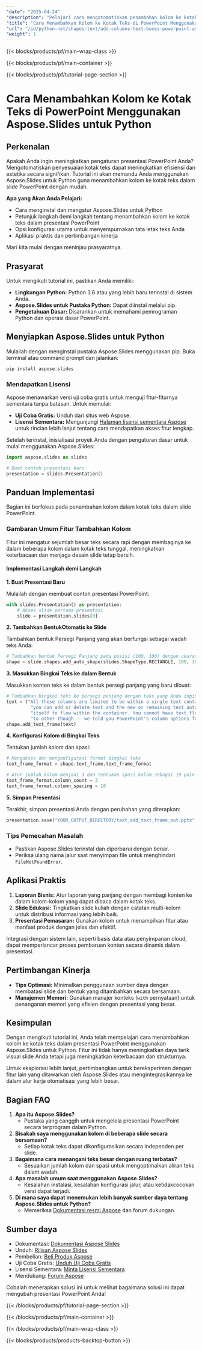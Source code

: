 ```yaml
---
"date": "2025-04-24"
"description": "Pelajari cara mengotomatiskan penambahan kolom ke kotak teks di PowerPoint menggunakan Aspose.Slides untuk Python. Tingkatkan keterbacaan dan desain presentasi dengan mudah."
"title": "Cara Menambahkan Kolom ke Kotak Teks di PowerPoint Menggunakan Aspose.Slides untuk Python"
"url": "/id/python-net/shapes-text/add-columns-text-boxes-powerpoint-aspose-slides-python/"
"weight": 1
---
```


{{< blocks/products/pf/main-wrap-class >}}

{{< blocks/products/pf/main-container >}}

{{< blocks/products/pf/tutorial-page-section >}}
# Cara Menambahkan Kolom ke Kotak Teks di PowerPoint Menggunakan Aspose.Slides untuk Python

## Perkenalan

Apakah Anda ingin meningkatkan pengaturan presentasi PowerPoint Anda? Mengotomatiskan penyesuaian kotak teks dapat meningkatkan efisiensi dan estetika secara signifikan. Tutorial ini akan memandu Anda menggunakan Aspose.Slides untuk Python guna menambahkan kolom ke kotak teks dalam slide PowerPoint dengan mudah.

**Apa yang Akan Anda Pelajari:**
- Cara menginstal dan mengatur Aspose.Slides untuk Python
- Petunjuk langkah demi langkah tentang menambahkan kolom ke kotak teks dalam presentasi PowerPoint
- Opsi konfigurasi utama untuk menyempurnakan tata letak teks Anda
- Aplikasi praktis dan pertimbangan kinerja

Mari kita mulai dengan meninjau prasyaratnya.

## Prasyarat

Untuk mengikuti tutorial ini, pastikan Anda memiliki:

- **Lingkungan Python:** Python 3.6 atau yang lebih baru terinstal di sistem Anda.
- **Aspose.Slides untuk Pustaka Python:** Dapat diinstal melalui pip.
- **Pengetahuan Dasar:** Disarankan untuk memahami pemrograman Python dan operasi dasar PowerPoint.

## Menyiapkan Aspose.Slides untuk Python

Mulailah dengan menginstal pustaka Aspose.Slides menggunakan pip. Buka terminal atau command prompt dan jalankan:

```bash
pip install aspose.slides
```

### Mendapatkan Lisensi

Aspose menawarkan versi uji coba gratis untuk menguji fitur-fiturnya sementara tanpa batasan. Untuk memulai:
- **Uji Coba Gratis:** Unduh dari situs web Aspose.
- **Lisensi Sementara:** Mengunjungi [Halaman lisensi sementara Aspose](https://purchase.aspose.com/temporary-license/) untuk rincian lebih lanjut tentang cara mendapatkan akses fitur lengkap.

Setelah terinstal, inisialisasi proyek Anda dengan pengaturan dasar untuk mulai menggunakan Aspose.Slides:

```python
import aspose.slides as slides

# Buat contoh presentasi baru
presentation = slides.Presentation()
```

## Panduan Implementasi

Bagian ini berfokus pada penambahan kolom dalam kotak teks dalam slide PowerPoint.

### Gambaran Umum Fitur Tambahkan Kolom

Fitur ini mengatur sejumlah besar teks secara rapi dengan membaginya ke dalam beberapa kolom dalam kotak teks tunggal, meningkatkan keterbacaan dan menjaga desain slide tetap bersih.

#### Implementasi Langkah demi Langkah

**1. Buat Presentasi Baru**

Mulailah dengan membuat contoh presentasi PowerPoint:

```python
with slides.Presentation() as presentation:
    # Akses slide pertama presentasi
    slide = presentation.slides[0]
```

**2. Tambahkan BentukOtomatis ke Slide**

Tambahkan bentuk Persegi Panjang yang akan berfungsi sebagai wadah teks Anda:

```python
# Tambahkan bentuk Persegi Panjang pada posisi (100, 100) dengan ukuran (300x300)
shape = slide.shapes.add_auto_shape(slides.ShapeType.RECTANGLE, 100, 100, 300, 300)
```

**3. Masukkan Bingkai Teks ke dalam Bentuk**

Masukkan konten teks ke dalam bentuk persegi panjang yang baru dibuat:

```python
# Tambahkan bingkai teks ke persegi panjang dengan teks yang Anda inginkan
text = ("All these columns are limited to be within a single text container -- " +
         "you can add or delete text and the new or remaining text automatically adjusts " +
         "itself to flow within the container. You cannot have text flow from one container " +
         "to other though -- we told you PowerPoint's column options for text are limited!")
shape.add_text_frame(text)
```

**4. Konfigurasi Kolom di Bingkai Teks**

Tentukan jumlah kolom dan spasi:

```python
# Mengakses dan mengonfigurasi format bingkai teks
text_frame_format = shape.text_frame.text_frame_format

# Atur jumlah kolom menjadi 3 dan tentukan spasi kolom sebagai 10 poin
text_frame_format.column_count = 3
text_frame_format.column_spacing = 10
```

**5. Simpan Presentasi**

Terakhir, simpan presentasi Anda dengan perubahan yang diterapkan:

```python
presentation.save("YOUR_OUTPUT_DIRECTORY/text_add_text_frame_out.pptx", slides.export.SaveFormat.PPTX)
```

### Tips Pemecahan Masalah

- Pastikan Aspose.Slides terinstal dan diperbarui dengan benar.
- Periksa ulang nama jalur saat menyimpan file untuk menghindari `FileNotFoundError`.

## Aplikasi Praktis

1. **Laporan Bisnis:** Atur laporan yang panjang dengan membagi konten ke dalam kolom-kolom yang dapat dibaca dalam kotak teks.
2. **Slide Edukasi:** Tingkatkan slide kuliah dengan catatan multi-kolom untuk distribusi informasi yang lebih baik.
3. **Presentasi Pemasaran:** Gunakan kolom untuk menampilkan fitur atau manfaat produk dengan jelas dan efektif.

Integrasi dengan sistem lain, seperti basis data atau penyimpanan cloud, dapat memperlancar proses pembaruan konten secara dinamis dalam presentasi.

## Pertimbangan Kinerja

- **Tips Optimasi:** Minimalkan penggunaan sumber daya dengan membatasi slide dan bentuk yang ditambahkan secara bersamaan.
- **Manajemen Memori:** Gunakan manajer konteks (`with` pernyataan) untuk penanganan memori yang efisien dengan presentasi yang besar.

## Kesimpulan

Dengan mengikuti tutorial ini, Anda telah mempelajari cara menambahkan kolom ke kotak teks dalam presentasi PowerPoint menggunakan Aspose.Slides untuk Python. Fitur ini tidak hanya meningkatkan daya tarik visual slide Anda tetapi juga meningkatkan keterbacaan dan strukturnya.

Untuk eksplorasi lebih lanjut, pertimbangkan untuk bereksperimen dengan fitur lain yang ditawarkan oleh Aspose.Slides atau mengintegrasikannya ke dalam alur kerja otomatisasi yang lebih besar.

## Bagian FAQ

1. **Apa itu Aspose.Slides?**
   - Pustaka yang canggih untuk mengelola presentasi PowerPoint secara terprogram dalam Python.
2. **Bisakah saya menggunakan kolom di beberapa slide secara bersamaan?**
   - Setiap kotak teks dapat dikonfigurasikan secara independen per slide.
3. **Bagaimana cara menangani teks besar dengan ruang terbatas?**
   - Sesuaikan jumlah kolom dan spasi untuk mengoptimalkan aliran teks dalam wadah.
4. **Apa masalah umum saat menggunakan Aspose.Slides?**
   - Kesalahan instalasi, kesalahan konfigurasi jalur, atau ketidakcocokan versi dapat terjadi.
5. **Di mana saya dapat menemukan lebih banyak sumber daya tentang Aspose.Slides untuk Python?**
   - Memeriksa [Dokumentasi resmi Aspose](https://reference.aspose.com/slides/python-net/) dan forum dukungan.

## Sumber daya

- Dokumentasi: [Dokumentasi Aspose Slides](https://reference.aspose.com/slides/python-net/)
- Unduh: [Rilisan Aspose Slides](https://releases.aspose.com/slides/python-net/)
- Pembelian: [Beli Produk Aspose](https://purchase.aspose.com/buy)
- Uji Coba Gratis: [Unduh Uji Coba Gratis](https://releases.aspose.com/slides/python-net/)
- Lisensi Sementara: [Minta Lisensi Sementara](https://purchase.aspose.com/temporary-license/)
- Mendukung: [Forum Aspose](https://forum.aspose.com/c/slides/11)

Cobalah menerapkan solusi ini untuk melihat bagaimana solusi ini dapat mengubah presentasi PowerPoint Anda!

{{< /blocks/products/pf/tutorial-page-section >}}

{{< /blocks/products/pf/main-container >}}

{{< /blocks/products/pf/main-wrap-class >}}

{{< blocks/products/products-backtop-button >}}